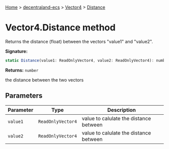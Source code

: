 [Home](./index) &gt; [decentraland-ecs](./decentraland-ecs.md) &gt; [Vector4](./decentraland-ecs.vector4.md) &gt; [Distance](./decentraland-ecs.vector4.distance.md)

# Vector4.Distance method

Returns the distance (float) between the vectors "value1" and "value2".

**Signature:**
```javascript
static Distance(value1: ReadOnlyVector4, value2: ReadOnlyVector4): number;
```
**Returns:** `number`

the distance between the two vectors

## Parameters

|  Parameter | Type | Description |
|  --- | --- | --- |
|  `value1` | `ReadOnlyVector4` | value to calulate the distance between |
|  `value2` | `ReadOnlyVector4` | value to calulate the distance between |

